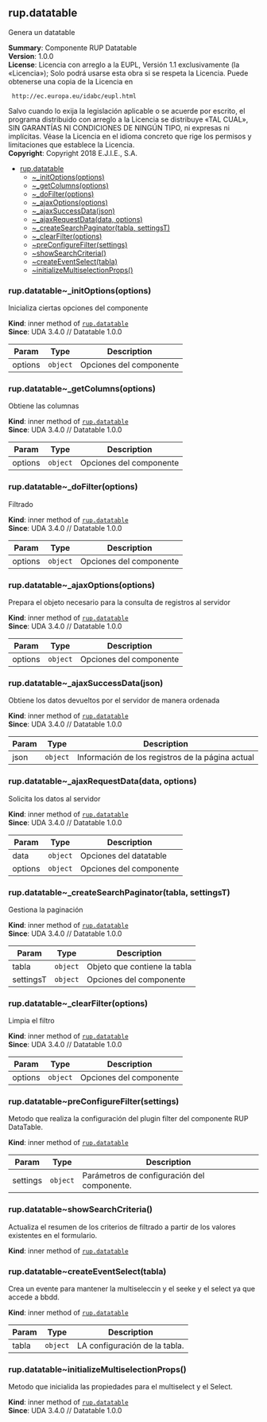 <a name="module_rup.datatable"></a>

## rup.datatable
Genera un datatable

**Summary**: Componente RUP Datatable  
**Version**: 1.0.0  
**License**: Licencia con arreglo a la EUPL, Versión 1.1 exclusivamente (la «Licencia»);Solo podrá usarse esta obra si se respeta la Licencia.Puede obtenerse una copia de la Licencia en     http://ec.europa.eu/idabc/eupl.htmlSalvo cuando lo exija la legislación aplicable o se acuerde por escrito,el programa distribuido con arreglo a la Licencia se distribuye «TAL CUAL»,SIN GARANTÍAS NI CONDICIONES DE NINGÚN TIPO, ni expresas ni implícitas.Véase la Licencia en el idioma concreto que rige los permisos y limitacionesque establece la Licencia.  
**Copyright**: Copyright 2018 E.J.I.E., S.A.  

* [rup.datatable](#module_rup.datatable)
    * [~_initOptions(options)](#module_rup.datatable.._initOptions)
    * [~_getColumns(options)](#module_rup.datatable.._getColumns)
    * [~_doFilter(options)](#module_rup.datatable.._doFilter)
    * [~_ajaxOptions(options)](#module_rup.datatable.._ajaxOptions)
    * [~_ajaxSuccessData(json)](#module_rup.datatable.._ajaxSuccessData)
    * [~_ajaxRequestData(data, options)](#module_rup.datatable.._ajaxRequestData)
    * [~_createSearchPaginator(tabla, settingsT)](#module_rup.datatable.._createSearchPaginator)
    * [~_clearFilter(options)](#module_rup.datatable.._clearFilter)
    * [~preConfigureFilter(settings)](#module_rup.datatable..preConfigureFilter)
    * [~showSearchCriteria()](#module_rup.datatable..showSearchCriteria)
    * [~createEventSelect(tabla)](#module_rup.datatable..createEventSelect)
    * [~initializeMultiselectionProps()](#module_rup.datatable..initializeMultiselectionProps)

<a name="module_rup.datatable.._initOptions"></a>

### rup.datatable~_initOptions(options)
Inicializa ciertas opciones del componente

**Kind**: inner method of [<code>rup.datatable</code>](#module_rup.datatable)  
**Since**: UDA 3.4.0 // Datatable 1.0.0  

| Param | Type | Description |
| --- | --- | --- |
| options | <code>object</code> | Opciones del componente |

<a name="module_rup.datatable.._getColumns"></a>

### rup.datatable~_getColumns(options)
Obtiene las columnas

**Kind**: inner method of [<code>rup.datatable</code>](#module_rup.datatable)  
**Since**: UDA 3.4.0 // Datatable 1.0.0  

| Param | Type | Description |
| --- | --- | --- |
| options | <code>object</code> | Opciones del componente |

<a name="module_rup.datatable.._doFilter"></a>

### rup.datatable~_doFilter(options)
Filtrado

**Kind**: inner method of [<code>rup.datatable</code>](#module_rup.datatable)  
**Since**: UDA 3.4.0 // Datatable 1.0.0  

| Param | Type | Description |
| --- | --- | --- |
| options | <code>object</code> | Opciones del componente |

<a name="module_rup.datatable.._ajaxOptions"></a>

### rup.datatable~_ajaxOptions(options)
Prepara el objeto necesario para la consulta de registros al servidor

**Kind**: inner method of [<code>rup.datatable</code>](#module_rup.datatable)  
**Since**: UDA 3.4.0 // Datatable 1.0.0  

| Param | Type | Description |
| --- | --- | --- |
| options | <code>object</code> | Opciones del componente |

<a name="module_rup.datatable.._ajaxSuccessData"></a>

### rup.datatable~_ajaxSuccessData(json)
Obtiene los datos devueltos por el servidor de manera ordenada

**Kind**: inner method of [<code>rup.datatable</code>](#module_rup.datatable)  
**Since**: UDA 3.4.0 // Datatable 1.0.0  

| Param | Type | Description |
| --- | --- | --- |
| json | <code>object</code> | Información de los registros de la página actual |

<a name="module_rup.datatable.._ajaxRequestData"></a>

### rup.datatable~_ajaxRequestData(data, options)
Solicita los datos al servidor

**Kind**: inner method of [<code>rup.datatable</code>](#module_rup.datatable)  
**Since**: UDA 3.4.0 // Datatable 1.0.0  

| Param | Type | Description |
| --- | --- | --- |
| data | <code>object</code> | Opciones del datatable |
| options | <code>object</code> | Opciones del componente |

<a name="module_rup.datatable.._createSearchPaginator"></a>

### rup.datatable~_createSearchPaginator(tabla, settingsT)
Gestiona la paginación

**Kind**: inner method of [<code>rup.datatable</code>](#module_rup.datatable)  
**Since**: UDA 3.4.0 // Datatable 1.0.0  

| Param | Type | Description |
| --- | --- | --- |
| tabla | <code>object</code> | Objeto que contiene la tabla |
| settingsT | <code>object</code> | Opciones del componente |

<a name="module_rup.datatable.._clearFilter"></a>

### rup.datatable~_clearFilter(options)
Limpia el filtro

**Kind**: inner method of [<code>rup.datatable</code>](#module_rup.datatable)  
**Since**: UDA 3.4.0 // Datatable 1.0.0  

| Param | Type | Description |
| --- | --- | --- |
| options | <code>object</code> | Opciones del componente |

<a name="module_rup.datatable..preConfigureFilter"></a>

### rup.datatable~preConfigureFilter(settings)
Metodo que realiza la configuración del plugin filter del componente RUP DataTable.

**Kind**: inner method of [<code>rup.datatable</code>](#module_rup.datatable)  

| Param | Type | Description |
| --- | --- | --- |
| settings | <code>object</code> | Parámetros de configuración del componente. |

<a name="module_rup.datatable..showSearchCriteria"></a>

### rup.datatable~showSearchCriteria()
Actualiza el resumen de los criterios de filtrado a partir de los valores existentes en el formulario.

**Kind**: inner method of [<code>rup.datatable</code>](#module_rup.datatable)  
<a name="module_rup.datatable..createEventSelect"></a>

### rup.datatable~createEventSelect(tabla)
Crea un evente para mantener la multiseleccin y el seeke y el select ya que accede a bbdd.

**Kind**: inner method of [<code>rup.datatable</code>](#module_rup.datatable)  

| Param | Type | Description |
| --- | --- | --- |
| tabla | <code>object</code> | LA configuración de la tabla. |

<a name="module_rup.datatable..initializeMultiselectionProps"></a>

### rup.datatable~initializeMultiselectionProps()
Metodo que inicialida las propiedades para el multiselect y el Select.

**Kind**: inner method of [<code>rup.datatable</code>](#module_rup.datatable)  
**Since**: UDA 3.4.0 // Datatable 1.0.0  
